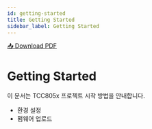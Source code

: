 ```yaml
---
id: getting-started
title: Getting Started
sidebar_label: Getting Started
---
```

<div style={{ display: 'flex', justifyContent: 'flex-end', marginBottom: '1rem' }}>
  <a
    href="https://telechips-r2-cdn.ye-eun-kang.workers.dev/Android%2013%20SDK-Getting%20Started%20for%20TCC807x%20V0.40%5BA%5D.pdf"
    download
    style={{
      padding: '8px 16px',
      backgroundColor: '#1976d2',
      color: 'white',
      borderRadius: '4px',
      textDecoration: 'none',
      fontWeight: 'bold',
      fontSize: '14px'
    }}
  >
    📥 Download PDF
  </a>
</div>



# Getting Started

이 문서는 TCC805x 프로젝트 시작 방법을 안내합니다.

- 환경 설정
- 펌웨어 업로드
